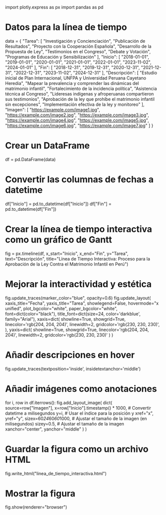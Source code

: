 import plotly.express as px
import pandas as pd

# Datos para la línea de tiempo
data = {
    "Tarea": [
        "Investigación y Concienciación",
        "Publicación de Resultados",
        "Proyecto con la Cooperación Española",
        "Desarrollo de la Propuesta de Ley",
        "Testimonios en el Congreso",
        "Debate y Votación",
        "Programas de Educación y Sensibilización"
    ],
    "Inicio": [
        "2018-01-01", "2019-01-01", "2020-01-01", "2021-01-01", "2022-01-01", "2023-11-02", "2024-01-01"
    ],
    "Fin": [
        "2018-12-31", "2019-12-31", "2020-12-31", "2021-12-31", "2022-12-31", "2023-11-02", "2024-12-31"
    ],
    "Descripción": [
        "Estudio inicial de Plan Internacional, UNFPA y Universidad Peruana Cayetano Heredia",
        "Mapear la prevalencia y comprender las dinámicas del matrimonio infantil",
        "Fortalecimiento de la incidencia política",
        "Asistencia técnica al Congreso",
        "Lideresas indígenas y afroperuanas compartieron sus testimonios",
        "Aprobación de la ley que prohíbe el matrimonio infantil sin excepciones",
        "Implementación efectiva de la ley y monitoreo"
    ],
    "Imagen": [
        "https://example.com/image1.jpg",
        "https://example.com/image2.jpg",
        "https://example.com/image3.jpg",
        "https://example.com/image4.jpg",
        "https://example.com/image5.jpg",
        "https://example.com/image6.jpg",
        "https://example.com/image7.jpg"
    ]
}

# Crear un DataFrame
df = pd.DataFrame(data)

# Convertir las columnas de fechas a datetime
df["Inicio"] = pd.to_datetime(df["Inicio"])
df["Fin"] = pd.to_datetime(df["Fin"])

# Crear la línea de tiempo interactiva como un gráfico de Gantt
fig = px.timeline(df, x_start="Inicio", x_end="Fin", y="Tarea", text="Descripción", title="Línea de Tiempo Interactiva: Proceso para la Aprobación de la Ley Contra el Matrimonio Infantil en Perú")

# Mejorar la interactividad y estética
fig.update_traces(marker_color="blue", opacity=0.6)
fig.update_layout(
    xaxis_title="Fecha",
    yaxis_title="Tarea",
    showlegend=False,
    hovermode="x unified",
    plot_bgcolor="white",
    paper_bgcolor="white",
    font=dict(color="black"),
    title_font=dict(size=24, color='darkblue', family="Arial"),
    xaxis=dict(
        showline=True,
        showgrid=True,
        linecolor='rgb(204, 204, 204)',
        linewidth=2,
        gridcolor='rgb(230, 230, 230)',
    ),
    yaxis=dict(
        showline=True,
        showgrid=True,
        linecolor='rgb(204, 204, 204)',
        linewidth=2,
        gridcolor='rgb(230, 230, 230)'
    )
)

# Añadir descripciones en hover
fig.update_traces(textposition='inside', insidetextanchor='middle')

# Añadir imágenes como anotaciones
for i, row in df.iterrows():
    fig.add_layout_image(
        dict(
            source=row["Imagen"],
            x=row["Inicio"].timestamp() * 1000,  # Convertir datetime a milisegundos
            y=i,  # Usar el índice para la posición y
            xref="x",
            yref="y",
            sizex=60*24*60*60*1000,  # Ajustar el tamaño de la imagen (en milisegundos)
            sizey=0.5,  # Ajustar el tamaño de la imagen
            xanchor="center",
            yanchor="middle"
        )
    )

# Guardar la figura como un archivo HTML
fig.write_html("linea_de_tiempo_interactiva.html")

# Mostrar la figura
fig.show(renderer="browser")
